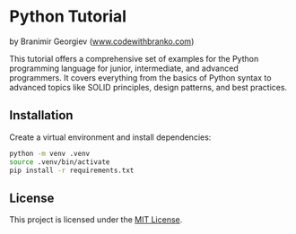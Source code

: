 # Python Tutorial

by Branimir Georgiev (www.codewithbranko.com)

This tutorial offers a comprehensive set of examples for the Python programming
language for junior, intermediate, and advanced programmers. It covers
everything from the basics of Python syntax to advanced topics like
SOLID principles, design patterns, and best practices.

## Installation

Create a virtual environment and install dependencies:

```bash
python -m venv .venv
source .venv/bin/activate
pip install -r requirements.txt
```

## License
This project is licensed under the [MIT License](LICENSE).
